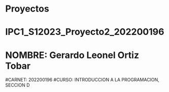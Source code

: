 # Proyectos
# IPC1_S12023_Proyecto2_202200196
# NOMBRE: Gerardo Leonel Ortiz Tobar
#CARNET: 202200196
#CURSO: INTRODUCCION A LA PROGRAMACION, SECCION D
